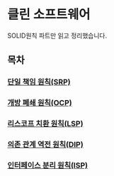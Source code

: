 # 클린 소프트웨어

SOLID원칙 파트만 읽고 정리했습니다.

## 목차
### [단일 책임 원칙(SRP)](SRP.md)
### [개방 폐쇄 원칙(OCP)](OCP.md)
### [리스코프 치환 원칙(LSP)](LSP.md)
### [의존 관계 역전 원칙(DIP)](DIP.md)
### [인터페이스 분리 원칙(ISP)](ISP.md)